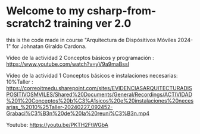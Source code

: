 # Welcome to my csharp-from-scratch2 training ver 2.0

this is the code made in course "Arquitectura de Dispósitivos Móviles 2024-1" for Johnatan Giraldo Cardona.

Video de la actividad 2 Conceptos básicos y programación : 
https://www.youtube.com/watch?v=yV9a9maBssI

Video de la actividad 1 Conceptos básicos e instalaciones necesarias: 10%Taller : https://correoitmedu.sharepoint.com/sites/EVIDENCIASARQUITECTURADISPOSITIVOSMVILES/Shared%20Documents/General/Recordings/ACTIVIDAD%201%20Conceptos%20b%C3%A1sicos%20e%20instalaciones%20necesarias_%2010%25Taller-20240227_092452-Grabaci%C3%B3n%20de%20la%20reuni%C3%B3n.mp4

Youtube: https://youtu.be/PKTH2FtWGbA
